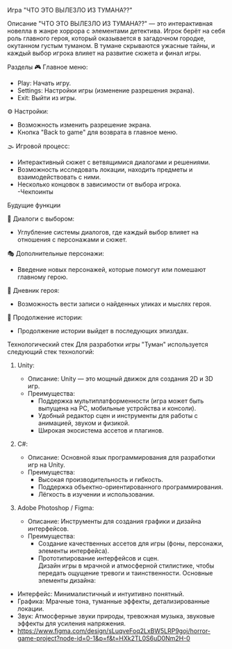 Игра "ЧTО ЭТО BЫЛЕЗЛО ИЗ TУМАНА??"

Описание
"ЧTО ЭТО BЫЛЕЗЛО ИЗ TУМАНА??" — это интерактивная новелла в жанре хоррора с элементами детектива. Игрок берёт на себя роль главного героя, который оказывается в загадочном городке, окутанном густым туманом. В тумане скрываются ужасные тайны, и каждый выбор игрока влияет на развитие сюжета и финал игры.



Разделы
🎮 Главное меню:  
   - Play: Начать игру.  
   - Settings: Настройки игры (изменение разрешения экрана).  
   - Exit: Выйти из игры.  

⚙️ Настройки:  
   - Возможность изменить разрешение экрана.  
   - Кнопка "Back to game" для возврата в главное меню.  

🌫️ Игровой процесс:  
   - Интерактивный сюжет с ветвящимися диалогами и решениями.  
   - Возможность исследовать локации, находить предметы и взаимодействовать с ними.  
   - Несколько концовок в зависимости от выбора игрока.  
   -Чекпоинты

Будущие функции

💬 Диалоги с выбором:  
   - Углубление системы диалогов, где каждый выбор влияет на отношения с персонажами и сюжет.  

🎭 Дополнительные персонажи:  
   - Введение новых персонажей, которые помогут или помешают главному герою.  

📖 Дневник героя:  
   - Возможность вести записи о найденных уликах и мыслях героя.  

📖 Продолжение истории:  
   - Продолжение истории выйдет в последующих эпизлдах.  

Технологический стек
Для разработки игры "Туман" используется следующий стек технологий:

1. Unity:  
   - Описание: Unity — это мощный движок для создания 2D и 3D игр.  
   - Преимущества:  
     - Поддержка мультиплатформенности (игра может быть выпущена на PC, мобильные устройства и консоли).  
     - Удобный редактор сцен и инструменты для работы с анимацией, звуком и физикой.  
     - Широкая экосистема ассетов и плагинов.  

2. C#:  
   - Описание: Основной язык программирования для разработки игр на Unity.  
   - Преимущества:  
     - Высокая производительность и гибкость.  
     - Поддержка объектно-ориентированного программирования.  
     - Лёгкость в изучении и использовании.  

3. Adobe Photoshop / Figma:  
   - Описание: Инструменты для создания графики и дизайна интерфейсов.  
   - Преимущества:  
     - Создание качественных ассетов для игры (фоны, персонажи, элементы интерфейса).  
     - Прототипирование интерфейсов и сцен.  
Дизайн игры в мрачной и атмосферной стилистике, чтобы передать ощущение тревоги и таинственности. Основные элементы дизайна:
- Интерфейс: Минималистичный и интуитивно понятный.  
- Графика: Мрачные тона, туманные эффекты, детализированные локации.  
- Звук: Атмосферные звуки природы, тревожная музыка, звуковые эффекты для усиления напряжения.  
- https://www.figma.com/design/sLuqveFoq2LxBW5LRP9goj/horror-game-project?node-id=0-1&p=f&t=HXk2TL0S6uD0Nm2H-0
